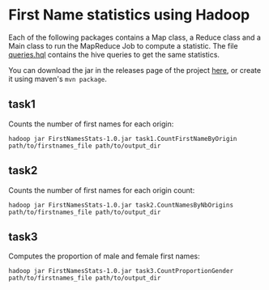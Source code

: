 # First Name statistics using Hadoop

Each of the following packages contains a Map class, a Reduce class and a Main class to run the MapReduce Job to compute a statistic. The file [queries.hql](https://github.com/Salma-El-Alaoui/hadoop-firstNameSats/blob/master/queries.hql) contains the hive queries to get the same statistics.

You can download the jar in the releases page of the project [here](https://github.com/Salma-El-Alaoui/hadoop-firstNameSats/releases), or create it using maven's `mvn package`.

## task1
Counts the number of first names for each origin:

`hadoop jar FirstNamesStats-1.0.jar task1.CountFirstNameByOrigin path/to/firstnames_file path/to/output_dir`

## task2
Counts the number of first names for each origin count:

`hadoop jar FirstNamesStats-1.0.jar task2.CountNamesByNbOrigins path/to/firstnames_file path/to/output_dir`

## task3
Computes the proportion of male and female first names:

`hadoop jar FirstNamesStats-1.0.jar task3.CountProportionGender path/to/firstnames_file path/to/output_dir`



